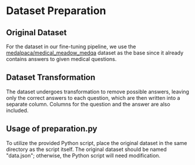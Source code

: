 # Dataset Preparation

## Original Dataset

For the dataset in our fine-tuning pipeline, we use the [medalpaca/medical_meadow_medqa](https://huggingface.co/datasets/medalpaca/medical_meadow_medqa) dataset as the base since it already contains answers to given medical questions.

## Dataset Transformation

The dataset undergoes transformation to remove possible answers, leaving only the correct answers to each question, which are then written into a separate column. Columns for the question and the answer are also included.

## Usage of preparation.py

To utilize the provided Python script, place the original dataset in the same directory as the script itself. The original dataset should be named "data.json"; otherwise, the Python script will need modification.
